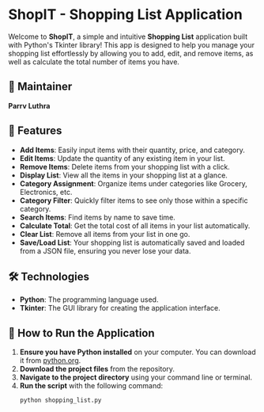 # ShopIT - Shopping List Application

Welcome to **ShopIT**, a simple and intuitive **Shopping List** application built with Python's Tkinter library! This app is designed to help you manage your shopping list effortlessly by allowing you to add, edit, and remove items, as well as calculate the total number of items you have.

## 📌 Maintainer
**Parrv Luthra**

## 🌟 Features
- **Add Items**: Easily input items with their quantity, price, and category.
- **Edit Items**: Update the quantity of any existing item in your list.
- **Remove Items**: Delete items from your shopping list with a click.
- **Display List**: View all the items in your shopping list at a glance.
- **Category Assignment**: Organize items under categories like Grocery, Electronics, etc.
- **Category Filter**: Quickly filter items to see only those within a specific category.
- **Search Items**: Find items by name to save time.
- **Calculate Total**: Get the total cost of all items in your list automatically.
- **Clear List**: Remove all items from your list in one go.
- **Save/Load List**: Your shopping list is automatically saved and loaded from a JSON file, ensuring you never lose your data.

## 🛠️ Technologies
- **Python**: The programming language used.
- **Tkinter**: The GUI library for creating the application interface.

## 🚀 How to Run the Application
1. **Ensure you have Python installed** on your computer. You can download it from [python.org](https://www.python.org/downloads/).
2. **Download the project files** from the repository.
3. **Navigate to the project directory** using your command line or terminal.
4. **Run the script** with the following command:
   ```bash
   python shopping_list.py
